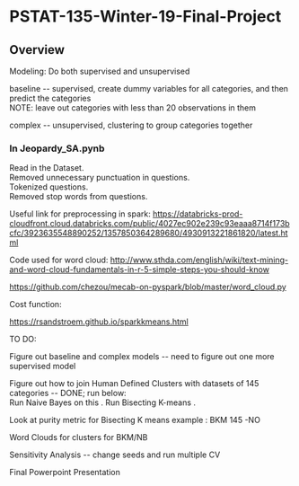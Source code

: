 # PSTAT-135-Winter-19-Final-Project


## Overview 

Modeling:
Do both supervised and unsupervised 

baseline -- supervised, create dummy variables for all categories, and then predict the categories   
  NOTE: leave out categories with less than 20 observations in them


complex -- unsupervised, clustering to group categories together




### In Jeopardy_SA.pynb
Read in the Dataset.   
Removed unnecessary punctuation in questions.   
Tokenized questions.   
Removed stop words from questions.   


Useful link for preprocessing in spark: https://databricks-prod-cloudfront.cloud.databricks.com/public/4027ec902e239c93eaaa8714f173bcfc/3923635548890252/1357850364289680/4930913221861820/latest.html


Code used for word cloud:
http://www.sthda.com/english/wiki/text-mining-and-word-cloud-fundamentals-in-r-5-simple-steps-you-should-know

https://github.com/chezou/mecab-on-pyspark/blob/master/word_cloud.py

Cost function:

https://rsandstroem.github.io/sparkkmeans.html


TO DO: 

Figure out baseline and complex models -- need to figure out one more supervised model

Figure out how to join Human Defined Clusters with datasets of 145 categories -- DONE; run below:  
Run Naive Bayes on this . 
Run Bisecting K-means . 

Look at purity metric for Bisecting K means example : BKM 145 -NO

Word Clouds for clusters for BKM/NB  

Sensitivity Analysis -- change seeds and run multiple CV   

Final Powerpoint Presentation



